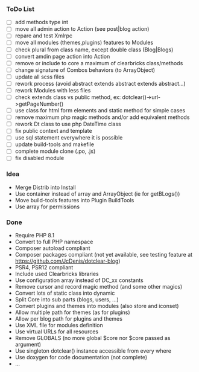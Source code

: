 ### ToDo List

- [ ] add methods type int
- [ ] move all admin action to Action (see post|blog action)
- [ ] repare and test Xmlrpc
- [ ] move all modules (themes,plugins) features to Modules
- [ ] check plural from class name, except double class (Blog|Blogs)
- [ ] convert amdin page action into Action
- [ ] remove or include to core a maximum of clearbricks class/methods
- [ ] change signature of Combos behaviors (to ArrayObject)
- [ ] update all scss files
- [ ] rework process (avoid abstract extends abstract extends abstract...)
- [ ] rework Modules with less files
- [ ] check extends class vs public method, ex: dotclear()->url->getPageNumber()
- [ ] use class for html form elements and static method for simple cases
- [ ] remove maximum php magic methods and/or add equivalent methods
- [ ] rework Dt class to use php DateTime class
- [ ] fix public context and template
- [ ] use sql statement everywhere it is possible
- [ ] update build-tools and makefile
- [ ] complete module clone (.po, .js)
- [ ] fix disabled module

### Idea

- Merge Distrib into Install
- Use container instead of array and ArrayObject (ie for getBLogs())
- Move build-tools features into Plugin BuildTools
- Use array for permissions

### Done

- Require PHP 8.1
- Convert to full PHP namespace
- Composer autoload compliant
- Composer packages compliant (not yet available, see testing feature at <https://github.com/JcDenis/dotclear-blog>)
- PSR4, PSR12 compliant
- Include used Clearbricks libraries
- Use configuration array instead of DC_xx constants
- Remove cursor and record magic method (and some other magics)
- Convert lots of static class into dynamic
- Split Core into sub parts (blogs, users, ...)
- Convert plugins and themes into modules (also store and iconset)
- Allow multiple path for themes (as for plugins)
- Allow per blog path for plugins and themes
- Use XML file for modules definition
- Use virtual URLs for all resources
- Remove GLOBALS (no more global $core nor $core passed as argument)
- Use singleton dotclear() instance accessible from every where
- Use doxygen for code documentation (not complete)
- ...
